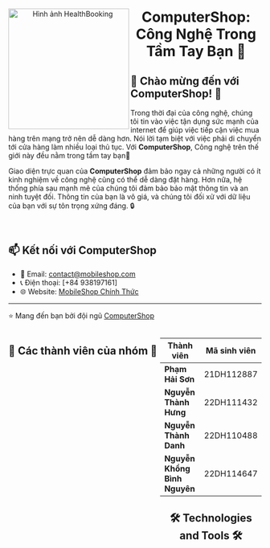 <div align="center">

<img align="left" src="https://i.giphy.com/media/2IudUHdI075HL02Pkk/giphy.webp" alt="Hình ảnh HealthBooking" width="240"/>

# ComputerShop: Công Nghệ Trong Tầm Tay Bạn 📱

</div>

## 🎉 Chào mừng đến với **ComputerShop**! 🎉

Trong thời đại của công nghệ, chúng tôi tin vào việc tận dụng sức mạnh của internet để giúp việc tiếp cận việc mua hàng trên mạng trở nên dễ dàng hơn. Nói lời tạm biệt với việc phải di chuyển tới cửa hàng làm nhiều loại thủ tục. Với **ComputerShop**, Công nghệ trên thế giới này đều nằm trong tầm tay bạn🚀

Giao diện trực quan của **ComputerShop** đảm bảo ngay cả những người có ít kinh nghiệm về công nghệ cũng có thể dễ dàng đặt hàng. Hơn nữa, hệ thống phía sau mạnh mẽ của chúng tôi đảm bảo bảo mật thông tin và an ninh tuyệt đối. Thông tin của bạn là vô giá, và chúng tôi đối xử với dữ liệu của bạn với sự tôn trọng xứng đáng. 🔒


<br>


## 📫 Kết nối với ComputerShop
- 💌 Email: [contact@mobileshop.com](mailto:contact@mobileshop.com)
- 📞 Điện thoại: [+84 938197161]
- 🌐 Website: [MobileShop Chính Thức](https://google.com)

---

⭐️ Mang đến bạn bởi đội ngũ [ComputerShop](https://github.com/hson1202/CNPM_NhomA11)

<div style="display: flex; justify-content: space-between;">

<div style="width: 60%;">

## 👴 Các thành viên của nhóm 👴

</div>

<div style="width: 40%;">

| **Thành viên**          | **Mã sinh viên** |
|------------------------|------------------|
|  **Phạm Hải Sơn**       | 21DH112887      |
| **Nguyễn Thành Hưng**   |22DH111432   |
|  **Nguyễn Thành Danh**       | 22DH110488   |
|  **Nguyễn Khổng Bình Nguyên**       | 22DH114647     |



<h2 align="center">🛠 Technologies and Tools 🛠</h2>











